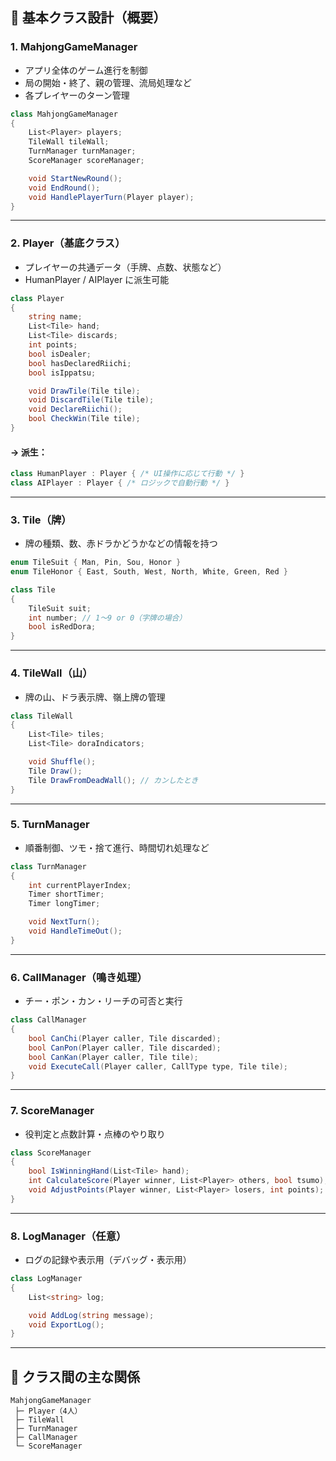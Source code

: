 ## 🧱 基本クラス設計（概要）

### 1. **MahjongGameManager**

- アプリ全体のゲーム進行を制御
- 局の開始・終了、親の管理、流局処理など
- 各プレイヤーのターン管理

```csharp
class MahjongGameManager
{
    List<Player> players;
    TileWall tileWall;
    TurnManager turnManager;
    ScoreManager scoreManager;

    void StartNewRound();
    void EndRound();
    void HandlePlayerTurn(Player player);
}
```

---

### 2. **Player（基底クラス）**

- プレイヤーの共通データ（手牌、点数、状態など）
- HumanPlayer / AIPlayer に派生可能

```csharp
class Player
{
    string name;
    List<Tile> hand;
    List<Tile> discards;
    int points;
    bool isDealer;
    bool hasDeclaredRiichi;
    bool isIppatsu;

    void DrawTile(Tile tile);
    void DiscardTile(Tile tile);
    void DeclareRiichi();
    bool CheckWin(Tile tile);
}
```

#### → 派生：

```csharp
class HumanPlayer : Player { /* UI操作に応じて行動 */ }
class AIPlayer : Player { /* ロジックで自動行動 */ }
```

---

### 3. **Tile（牌）**

- 牌の種類、数、赤ドラかどうかなどの情報を持つ

```csharp
enum TileSuit { Man, Pin, Sou, Honor }
enum TileHonor { East, South, West, North, White, Green, Red }

class Tile
{
    TileSuit suit;
    int number; // 1〜9 or 0（字牌の場合）
    bool isRedDora;
}
```

---

### 4. **TileWall（山）**

- 牌の山、ドラ表示牌、嶺上牌の管理

```csharp
class TileWall
{
    List<Tile> tiles;
    List<Tile> doraIndicators;

    void Shuffle();
    Tile Draw();
    Tile DrawFromDeadWall(); // カンしたとき
}
```

---

### 5. **TurnManager**

- 順番制御、ツモ・捨て進行、時間切れ処理など

```csharp
class TurnManager
{
    int currentPlayerIndex;
    Timer shortTimer;
    Timer longTimer;

    void NextTurn();
    void HandleTimeOut();
}
```

---

### 6. **CallManager（鳴き処理）**

- チー・ポン・カン・リーチの可否と実行

```csharp
class CallManager
{
    bool CanChi(Player caller, Tile discarded);
    bool CanPon(Player caller, Tile discarded);
    bool CanKan(Player caller, Tile tile);
    void ExecuteCall(Player caller, CallType type, Tile tile);
}
```

---

### 7. **ScoreManager**

- 役判定と点数計算・点棒のやり取り

```csharp
class ScoreManager
{
    bool IsWinningHand(List<Tile> hand);
    int CalculateScore(Player winner, List<Player> others, bool tsumo);
    void AdjustPoints(Player winner, List<Player> losers, int points);
}
```

---

### 8. **LogManager（任意）**

- ログの記録や表示用（デバッグ・表示用）

```csharp
class LogManager
{
    List<string> log;

    void AddLog(string message);
    void ExportLog();
}
```

---

## 🔁 クラス間の主な関係

```
MahjongGameManager
 ├─ Player（4人）
 ├─ TileWall
 ├─ TurnManager
 ├─ CallManager
 └─ ScoreManager
```
